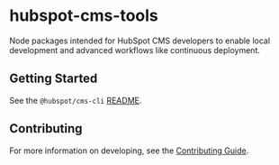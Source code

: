 # hubspot-cms-tools
Node packages intended for HubSpot CMS developers to enable local development and advanced workflows like continuous deployment.

## Getting Started

See the `@hubspot/cms-cli` [README](./packages/cms-cli/README.md).


## Contributing

For more information on developing, see the [Contributing Guide](CONTRIBUTING.md).

